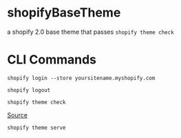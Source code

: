 # shopifyBaseTheme
a shopify 2.0 base theme that passes `shopify theme check`


# CLI Commands
`shopify login --store yoursitename.myshopify.com`

`shopify logout`

`shopify theme check`

[Source](https://shopify.dev/changelog/online-store-2-0-detect-theme-errors-with-theme-check)

`shopify theme serve`
